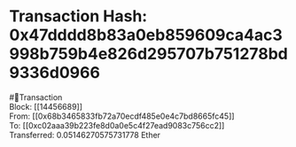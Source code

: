
Transaction Hash: 0x47dddd8b83a0eb859609ca4ac3998b759b4e826d295707b751278bd9336d0966
====================================================================================
  
#💸Transaction  
Block: [[14456689]]  
From: [[0x68b3465833fb72a70ecdf485e0e4c7bd8665fc45]]  
To: [[0xc02aaa39b223fe8d0a0e5c4f27ead9083c756cc2]]  
Transferred: 0.05146270575731778 Ether